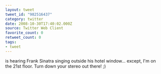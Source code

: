 ```yaml
---
layout: tweet
tweet_id: "982516437"
category: twitter
date: 2008-10-30T17:40:02.000Z
source: Twitter Web Client
favorite_count: 0
retweet_count: 0
tags:
- tweet
---
```


is hearing Frank Sinatra singing outside his hotel window... except, I'm on the 21st floor. Turn down your stereo out there! ;)
